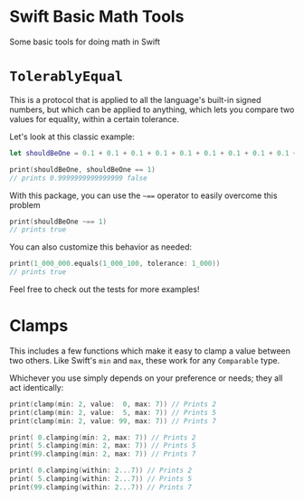 # Swift Basic Math Tools #

Some basic tools for doing math in Swift



# `TolerablyEqual` #

This is a protocol that is applied to all the language's built-in signed numbers, but which can be applied to anything, which lets you compare two values for equality, within a certain tolerance.

Let's look at this classic example:
```swift
let shouldBeOne = 0.1 + 0.1 + 0.1 + 0.1 + 0.1 + 0.1 + 0.1 + 0.1 + 0.1 + 0.1

print(shouldBeOne, shouldBeOne == 1)
// prints 0.9999999999999999 false
```


With this package, you can use the `~==` operator to easily overcome this problem
```swift
print(shouldBeOne ~== 1)
// prints true
```


You can also customize this behavior as needed:
```swift
print(1_000_000.equals(1_000_100, tolerance: 1_000))
// prints true
```

Feel free to check out the tests for more examples!



# Clamps #

This includes a few functions which make it easy to clamp a value between two others. Like Swift's `min` and `max`, these work for any `Comparable` type.

Whichever you use simply depends on your preference or needs; they all act identically:

```swift
print(clamp(min: 2, value:  0, max: 7)) // Prints 2
print(clamp(min: 2, value:  5, max: 7)) // Prints 5
print(clamp(min: 2, value: 99, max: 7)) // Prints 7

print( 0.clamping(min: 2, max: 7)) // Prints 2
print( 5.clamping(min: 2, max: 7)) // Prints 5
print(99.clamping(min: 2, max: 7)) // Prints 7

print( 0.clamping(within: 2...7)) // Prints 2
print( 5.clamping(within: 2...7)) // Prints 5
print(99.clamping(within: 2...7)) // Prints 7
```
